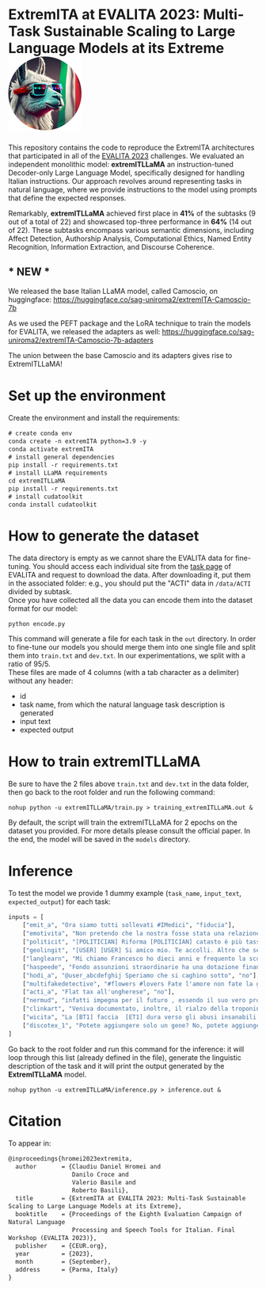 
# ExtremITA at EVALITA 2023: Multi-Task Sustainable Scaling to Large Language Models at its Extreme ![logo](./docs/logo.png)

This repository contains the code to reproduce the ExtremITA architectures that participated in all of the [EVALITA 2023](https://www.evalita.it/campaigns/evalita-2023/) challenges. We evaluated an independent monolithic model: **extremITLLaMA** an instruction-tuned Decoder-only Large Language Model, specifically designed for handling Italian instructions. Our approach revolves around representing tasks in natural language, where we provide instructions to the model using prompts that define the expected responses.

Remarkably, **extremITLLaMA** achieved first place in **41%** of the subtasks (9 out of a total of 22) and showcased top-three performance in **64%** (14 out of 22). These subtasks encompass various semantic dimensions, including Affect Detection, Authorship Analysis, Computational Ethics, Named Entity Recognition, Information Extraction, and Discourse Coherence.

## * NEW * 
We released the base Italian LLaMA model, called Camoscio, on huggingface: https://huggingface.co/sag-uniroma2/extremITA-Camoscio-7b   

As we used the PEFT package and the LoRA technique to train the models for EVALITA, we released the adapters as well: https://huggingface.co/sag-uniroma2/extremITA-Camoscio-7b-adapters

The union between the base Camoscio and its adapters gives rise to ExtremITLLaMA!

# Set up the environment

Create the environment and install the requirements:

```
# create conda env
conda create -n extremITA python=3.9 -y
conda activate extremITA
# install general dependencies
pip install -r requirements.txt
# install LLaMA requirements
cd extremITLLaMA
pip install -r requirements.txt
# install cudatoolkit
conda install cudatoolkit
```

# How to generate the dataset

The data directory is empty as we cannot share the EVALITA data for fine-tuning. You should access each individual site from the [task page](https://www.evalita.it/campaigns/evalita-2023/tasks/) of EVALITA and request to download the data. After downloading it, put them in the associated folder: e.g., you should put the "ACTI" data in `/data/ACTI` divided by subtask.  
Once you have collected all the data you can encode them into the dataset format for our model:

```
python encode.py
```

This command will generate a file for each task in the `out` directory. In order to fine-tune our models you should merge them into one single file and split them into `train.txt` and `dev.txt`. In our experimentations, we split with a ratio of 95/5.  
These files are made of 4 columns (with a tab character as a delimiter) without any header:
- id
- task name, from which the natural language task description is generated
- input text
- expected output


# How to train extremITLLaMA

Be sure to have the 2 files above `train.txt` and `dev.txt` in the data folder, then go back to the root folder and run the following command:

```
nohup python -u extremITLLaMA/train.py > training_extremITLLaMA.out &
```

By default, the script will train the extremITLLaMA for 2 epochs on the dataset you provided. For more details please consult the official paper. In the end, the model will be saved in the `models` directory.


# Inference

To test the model we provide 1 dummy example (`task_name`, `input_text`, `expected_output`) for each task:

```python
inputs = [
    ["emit_a", "Ora siamo tutti sollevati #IMedici", "fiducia"],
    ["emotivita", "Non pretendo che la nostra fosse stata una relazione perfetta, solo meravigliosa.", "4.0 4.0 3.3"],
    ["politicit", "[POLITICIAN] Riforma [POLITICIAN] catasto è più tasse sulla casa per tutti. Evitiamo gli alibi delle case “fantasma” da accatastare e [POLITICIAN] quelle in centro a valore [POLITICIAN] periferia perché si possono sistemare già con [POLITICIAN] normativa ATTUALE! @politician @politician @user @politician @politician State penalizzando un settore che è trainante [POLITICIAN] PIL ed è sempre cresciuto dal dopoguerra ad oggi! stai sereno informati almeno sui lavori parlamentari: è il Governo che ha minacciato [POLITICIAN] dimettersi se non si approvava [POLITICIAN] riforma [POLITICIAN] catasto, giusto perché è solo una mappatura! Solo chi non ha Onesta intellettuale non vede MAGGIORI TASSE PER TUTTI! cioè stiamo penalizzando l’unico settore che dal dopoguerra ad oggi ha visto non solo una crescita continua ma essere trainante [POLITICIAN] PIL italiano…brillanti davvero brillanti!", "uomo destra destra"],
    ["geolingit", "[USER] [USER] Si amico mio. Te accolli. Altro che sette. Saranno minimo na ventina a esse boni.", "[regione] Lazio [geo] 41.89 12.54"],
    ["langlearn", "Mi chiamo Francesco ho dieci anni e frequento la scuola Sant’Agata e sto in 1 a.Sono alto circa centoquaranta centimetri. Ho capelli neri, orecchie un po a sventola ciglie lunghe, sopracciglia corte, viso ovale, un po ciccione e dei occhi neri. Quando mi arrabbio lancio tutto per aria e se proprio mi arrabbio faccio la mia casa “sottosopra” cosa che accade raramente. Io di solito mi vesto con i jeans e una camicia. [SEP] Ciao io sono Francesca vi devo raccontare un fatto strano, ora ve lo racconto. Ero a Anzio con i miei amici naturalmente c’era anche l’amico che odiavo perché a mia mamma era simpatico. Un giorno eravamo andati al mare e stavamo nuotando, a un certo punto viene un onda gigante anzi tre, perché lontano stava passando una crociera che stava andando a Ponza.", "sì"],
    ["haspeede", "Fondo assunzioni straordinarie ha una dotazione finanziaria rilevante #leggedibilancio", "no"],
    ["hodi_a", "@user_abcdefghij Speriamo che si caghino sotto", "no"],
    ["multifakedetective", "#flowers #lovers Fate l'amore non fate la guerra. Marc Chagall, 'Il mazzo di fiori degli amanti', 1926. #art #painting #marcchagall #NoWars https://t.co/XahcLle4SK", "probabilmente vero"],
    ["acti_a", "Flat tax all'ungherese", "no"],
    ["nermud", "infatti impegna per il futuro , essendo il suo vero proposito quello di stabilire chi delle persone ora lì presenti appartiene alla Venezia Giulia e chi no.", "[LOC] Venezia Giulia"],
    ["clinkart", "Veniva documentato, inoltre, il rialzo della troponina TnT-hs (289;", "[BREL] 289 [SEP] troponina [EREL]"],
    ["wicita", "La [BT1] faccia  [ET1] dura verso gli abusi insanabili , che questo « lifting » al condono si picca di mostrare , ha infatti dei precedenti tali da far nascere qualche diffidenza . [SEP] Si potrebbe leggere tanto dinamismo , volontà ed attivismo in questo film , ma ci sono le [BT2] facce  [ET2] , queste non mentono , anzi smascherano ogni ipocrisia .", "sì"],
    ["discotex_1", "Potete aggiungere solo un gene? No, potete aggiungere addirittura intere vie metaboliche. Tutto questo è possibile grazie a due brillantissime genetiste. [SEP] Vorrei rassicurarvi, la maggior parte degli scienziati non vuole fare esseri umani geneticamente modificati.", "no"]
]
```

Go back to the root folder and run this command for the inference: it will loop through this list (already defined in the file), generate the linguistic description of the task and it will print the output generated by the **ExtremITLLaMA** model.

```
nohup python -u extremITLLaMA/inference.py > inference.out &
```


# Citation
To appear in:
```
@inproceedings{hromei2023extremita,
  author       = {Claudiu Daniel Hromei and
                  Danilo Croce and
                  Valerio Basile and
                  Roberto Basili},
  title        = {ExtremITA at EVALITA 2023: Multi-Task Sustainable Scaling to Large Language Models at its Extreme},
  booktitle    = {Proceedings of the Eighth Evaluation Campaign of Natural Language
                  Processing and Speech Tools for Italian. Final Workshop (EVALITA 2023)},
  publisher    = {CEUR.org},
  year         = {2023},
  month        = {September},
  address      = {Parma, Italy}
}
```

